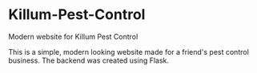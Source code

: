 # Killum-Pest-Control
Modern website for Killum Pest Control

This is a simple, modern looking website made for a friend's pest control business. The backend was created using Flask.
